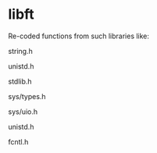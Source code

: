 # libft

Re-coded functions from such libraries like:

string.h

unistd.h

stdlib.h

sys/types.h

sys/uio.h

unistd.h

fcntl.h
